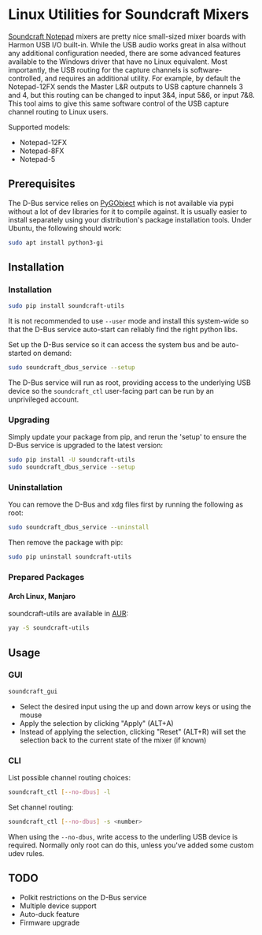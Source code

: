 Linux Utilities for Soundcraft Mixers
=====================================

[Soundcraft Notepad](https://www.soundcraft.com/en/product_families/notepad-series)
mixers are pretty nice small-sized mixer boards with Harmon USB I/O built-in.
While the USB audio works great in alsa without any additional configuration
needed, there are some advanced features available to the Windows driver that
have no Linux equivalent.  Most importantly, the USB routing for the capture
channels is software-controlled, and requires an additional utility.  For
example, by default the Notepad-12FX sends the Master L&R outputs to USB
capture channels 3 and 4, but this routing can be changed to input 3&4, input
5&6, or input 7&8.  This tool aims to give this same software control of the
USB capture channel routing to Linux users.

Supported models:
- Notepad-12FX
- Notepad-8FX
- Notepad-5

Prerequisites
-------------

The D-Bus service relies on [PyGObject](https://pygobject.readthedocs.io/en/latest/index.html)
which is not available via pypi without a lot of dev libraries for
it to compile against.  It is usually easier to install separately
using your distribution's package installation tools.  Under Ubuntu,
the following should work:

```bash
sudo apt install python3-gi
```

Installation
------------

### Installation

```bash
sudo pip install soundcraft-utils
```

It is not recommended to use `--user` mode and install this
system-wide so that the D-Bus service auto-start can reliably find the
right python libs.

Set up the D-Bus service so it can access the system bus and be
auto-started on demand:

```bash
sudo soundcraft_dbus_service --setup
```

The D-Bus service will run as root, providing access to the underlying
USB device so the `soundcraft_ctl` user-facing part can be run by an
unprivileged account.

### Upgrading

Simply update your package from pip, and rerun the 'setup' to ensure
the D-Bus service is upgraded to the latest version:

```bash
sudo pip install -U soundcraft-utils
sudo soundcraft_dbus_service --setup
```


### Uninstallation

You can remove the D-Bus and xdg files first by running the following as root:

```bash
sudo soundcraft_dbus_service --uninstall
```

Then remove the package with pip:

```bash
sudo pip uninstall soundcraft-utils
```

### Prepared Packages

#### Arch Linux, Manjaro
soundcraft-utils are available in [AUR](https://aur.archlinux.org/packages/soundcraft-utils/): 

```bash
yay -S soundcraft-utils
```


Usage
-----

### GUI

```bash
soundcraft_gui
```

- Select the desired input using the up and down arrow keys or using the mouse
- Apply the selection by clicking "Apply" (ALT+A)
- Instead of applying the selection, clicking "Reset" (ALT+R) will set the
  selection back to the current state of the mixer (if known)

### CLI

List possible channel routing choices:

```bash
soundcraft_ctl [--no-dbus] -l
```

Set channel routing:

```bash
soundcraft_ctl [--no-dbus] -s <number>
```

When using the `--no-dbus`, write access to the underling USB device is
required. Normally only root can do this, unless you've added some custom
udev rules.

TODO
----

- Polkit restrictions on the D-Bus service
- Multiple device support
- Auto-duck feature
- Firmware upgrade
